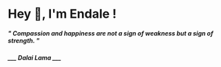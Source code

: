 <h1 title="head"> Hey 👋, I'm Endale !</h1>

**<h5><i>" Compassion and happiness are not a sign of weakness but a sign of strength. "</i></h5>**

*<b>___ Dalai Lama ___</b>*
